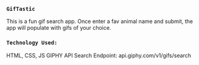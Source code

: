 
### `GifTastic`
This is a fun gif search app. Once enter a fav animal name and submit, the app will populate with gifs of your choice.

### `Technology Used:`
HTML, CSS, JS
GIPHY API Search Endpoint: api.giphy.com/v1/gifs/search
